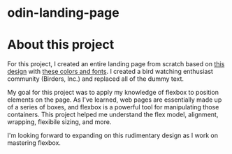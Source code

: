 # odin-landing-page

# About this project

For this project, I created an entire landing page from scratch based on [this design](https://cdn.statically.io/gh/TheOdinProject/curriculum/main/foundations/html_css/project/odin-project.png) with [these colors and fonts](https://cdn.statically.io/gh/TheOdinProject/curriculum/main/foundations/html_css/project/colors_and_stuff.png). I created a bird watching enthusiast community (Birders, Inc.) and replaced all of the dummy text. 

My goal for this project was to apply my knowledge of flexbox to position elements on the page. As I've learned, web pages are essentially made up of a series of boxes, and flexbox is a powerful tool for manipulating those containers. This project helped me understand the flex model, alignment, wrapping, flexibile sizing, and more.

I'm looking forward to expanding on this rudimentary design as I work on mastering flexbox.


